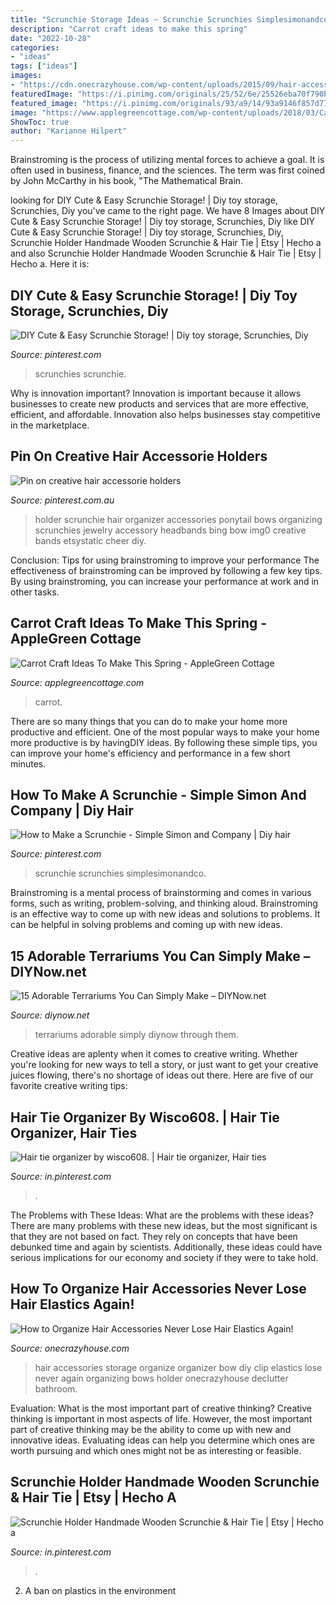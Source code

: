 ```yaml
---
title: "Scrunchie Storage Ideas ~ Scrunchie Scrunchies Simplesimonandco"
description: "Carrot craft ideas to make this spring"
date: "2022-10-28"
categories:
- "ideas"
tags: ["ideas"]
images:
- "https://cdn.onecrazyhouse.com/wp-content/uploads/2015/09/hair-accessories-storage-collage-4.jpg"
featuredImage: "https://i.pinimg.com/originals/25/52/6e/25526eba70f790bc73484d3f7a0055ee.jpg"
featured_image: "https://i.pinimg.com/originals/93/a9/14/93a9146f857d771a8fe9fa4cddec6a28.jpg"
image: "https://www.applegreencottage.com/wp-content/uploads/2018/03/Carrot-Craft-Ideas-Spring-Title01.jpg"
ShowToc: true
author: "Karianne Hilpert"
---
```



Brainstroming is the process of utilizing mental forces to achieve a goal. It is often used in business, finance, and the sciences. The term was first coined by John McCarthy in his book, "The Mathematical Brain.

	

		
looking for DIY Cute &amp; Easy Scrunchie Storage! | Diy toy storage, Scrunchies, Diy you've came to the right page. We have 8 Images about DIY Cute &amp; Easy Scrunchie Storage! | Diy toy storage, Scrunchies, Diy like DIY Cute &amp; Easy Scrunchie Storage! | Diy toy storage, Scrunchies, Diy, Scrunchie Holder Handmade Wooden Scrunchie &amp; Hair Tie | Etsy | Hecho a and also Scrunchie Holder Handmade Wooden Scrunchie &amp; Hair Tie | Etsy | Hecho a. Here it is:
		
    
## DIY Cute &amp; Easy Scrunchie Storage! | Diy Toy Storage, Scrunchies, Diy

<img loading=lazy src="https://i.pinimg.com/736x/40/6f/75/406f75dbcf9ec5929fcf665c0fcdc4f1.jpg" onerror="this.onerror=null;this.src='https://tse2.mm.bing.net/th?id=OIP.cL3qvezgyw5byQ60EuJrmQHaJ3&amp;pid=15.1';" alt="DIY Cute &amp; Easy Scrunchie Storage! | Diy toy storage, Scrunchies, Diy">

_Source: pinterest.com_

>scrunchies scrunchie. 

	

Why is innovation important?
Innovation is important because it allows businesses to create new products and services that are more effective, efficient, and affordable. Innovation also helps businesses stay competitive in the marketplace.

    
## Pin On Creative Hair Accessorie Holders

<img loading=lazy src="https://i.pinimg.com/originals/25/52/6e/25526eba70f790bc73484d3f7a0055ee.jpg" onerror="this.onerror=null;this.src='https://tse4.mm.bing.net/th?id=OIP.uTcLnO4TfSVnMnBSHEF91wHaHa&amp;pid=15.1';" alt="Pin on creative hair accessorie holders">

_Source: pinterest.com.au_

>holder scrunchie hair organizer accessories ponytail bows organizing scrunchies jewelry accessory headbands bing bow img0 creative bands etsystatic cheer diy. 

	

Conclusion: Tips for using brainstroming to improve your performance
The effectiveness of brainstroming can be improved by following a few key tips. By using brainstroming, you can increase your performance at work and in other tasks.

    
## Carrot Craft Ideas To Make This Spring - AppleGreen Cottage

<img loading=lazy src="https://www.applegreencottage.com/wp-content/uploads/2018/03/Carrot-Craft-Ideas-Spring-Title01.jpg" onerror="this.onerror=null;this.src='https://tse4.mm.bing.net/th?id=OIP.YcTKKLkvuR0M_K4vqlHQsAHaG6&amp;pid=15.1';" alt="Carrot Craft Ideas To Make This Spring - AppleGreen Cottage">

_Source: applegreencottage.com_

>carrot. 

	

There are so many things that you can do to make your home more productive and efficient. One of the most popular ways to make your home more productive is by havingDIY ideas. By following these simple tips, you can improve your home's efficiency and performance in a few short minutes.

    
## How To Make A Scrunchie - Simple Simon And Company | Diy Hair

<img loading=lazy src="https://i.pinimg.com/originals/b8/44/10/b84410512d60ce0b15609e5b100dc0de.jpg" onerror="this.onerror=null;this.src='https://tse1.mm.bing.net/th?id=OIP.e03ChsHhTwv8QJWQbsxU1QHaHa&amp;pid=15.1';" alt="How to Make a Scrunchie - Simple Simon and Company | Diy hair">

_Source: pinterest.com_

>scrunchie scrunchies simplesimonandco. 

	

Brainstroming is a mental process of brainstorming and comes in various forms, such as writing, problem-solving, and thinking aloud. Brainstroming is an effective way to come up with new ideas and solutions to problems. It can be helpful in solving problems and coming up with new ideas.

    
## 15 Adorable Terrariums You Can Simply Make – DIYNow.net

<img loading=lazy src="https://www.diynow.net/wp-content/uploads/2017/05/15-Adorable-Terrariums-You-Can-Simply-Make-collage.jpg" onerror="this.onerror=null;this.src='https://tse4.mm.bing.net/th?id=OIP.Nt0zVfKYH7CeFIFF97t6zgHadC&amp;pid=15.1';" alt="15 Adorable Terrariums You Can Simply Make – DIYNow.net">

_Source: diynow.net_

>terrariums adorable simply diynow through them. 

	

Creative ideas are aplenty when it comes to creative writing. Whether you're looking for new ways to tell a story, or just want to get your creative juices flowing, there's no shortage of ideas out there. Here are five of our favorite creative writing tips: 

    
## Hair Tie Organizer By Wisco608. | Hair Tie Organizer, Hair Ties

<img loading=lazy src="https://i.pinimg.com/originals/03/79/f3/0379f3182a991d3f7a5aa183b7243524.jpg" onerror="this.onerror=null;this.src='https://tse3.mm.bing.net/th?id=OIP.GDxW3HwSpH0BK2VR3q5iLAHaFj&amp;pid=15.1';" alt="Hair tie organizer by wisco608. | Hair tie organizer, Hair ties">

_Source: in.pinterest.com_

>. 

	

The Problems with These Ideas: What are the problems with these ideas?
There are many problems with these new ideas, but the most significant is that they are not based on fact. They rely on concepts that have been debunked time and again by scientists. Additionally, these ideas could have serious implications for our economy and society if they were to take hold.

    
## How To Organize Hair Accessories Never Lose Hair Elastics Again!

<img loading=lazy src="https://cdn.onecrazyhouse.com/wp-content/uploads/2015/09/hair-accessories-storage-collage-4.jpg" onerror="this.onerror=null;this.src='https://tse2.mm.bing.net/th?id=OIP.ZXiWcJHuLrD5LU5yFCW-kAHaHa&amp;pid=15.1';" alt="How to Organize Hair Accessories Never Lose Hair Elastics Again!">

_Source: onecrazyhouse.com_

>hair accessories storage organize organizer bow diy clip elastics lose never again organizing bows holder onecrazyhouse declutter bathroom. 

	

Evaluation: What is the most important part of creative thinking?
Creative thinking is important in most aspects of life. However, the most important part of creative thinking may be the ability to come up with new and innovative ideas. Evaluating ideas can help you determine which ones are worth pursuing and which ones might not be as interesting or feasible.

    
## Scrunchie Holder Handmade Wooden Scrunchie &amp; Hair Tie | Etsy | Hecho A

<img loading=lazy src="https://i.pinimg.com/originals/93/a9/14/93a9146f857d771a8fe9fa4cddec6a28.jpg" onerror="this.onerror=null;this.src='https://tse3.mm.bing.net/th?id=OIP.S8rAzjwA87x8uuBirOSfWQHaJ4&amp;pid=15.1';" alt="Scrunchie Holder Handmade Wooden Scrunchie &amp; Hair Tie | Etsy | Hecho a">

_Source: in.pinterest.com_

>. 

	

2. A ban on plastics in the environment 

